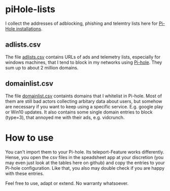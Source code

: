 # piHole-lists
I collect the addresses of adblocking, phishing and telemtry lists here for [Pi-Hole installations](https://github.com/pi-hole).
## adlists.csv
The file [adlists.csv](https://github.com/yjeanrenaud/piHole-lists/blob/main/adlists.csv) contains URLs of ads and telemetry lists, especially for windows machines, that I tend to block in my networks using [Pi-hole](https://github.com/pi-hole). They sum up to about 2 million domains.
## domainlist.csv
The file [domainlist.csv](https://github.com/yjeanrenaud/piHole-lists/blob/main/domainlist.csv) containts domains that I whitelist in Pi-hole.
Most of them are still bad actors collecting arbitary data about users, but somehow are necessary if you want to keep using a specific service. E.g. google play or Win10 updates. It also contains some single domain entries to block (type=3), that annoyed me with their ads, e.g. vidcrunch.
# How to use
You can't import them to your Pi-hole. Its teleport-Feature works differently. Hense, you open the csv files in the speadsheet app at your discretion (you may even just look at the tables here on github) and copy the entries to your Pi-hole configuration. Like that, you also may double check if you are happy with these entries.

Feel free to use, adapt or extend. No warranty whatsoever.
